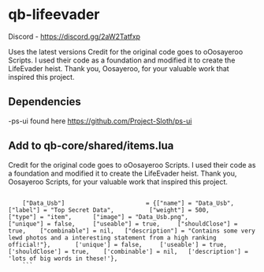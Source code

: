 # qb-lifeevader

Discord - https://discord.gg/2aW2Tatfxp

Uses the latest versions 
Credit for the original code goes to oOosayeroo Scripts. I used their code as a foundation and modified it to create the LifeEvader heist. Thank you, Oosayeroo, for your valuable work that inspired this project.

## Dependencies
-ps-ui found here https://github.com/Project-Sloth/ps-ui 

## Add to qb-core/shared/items.lua


Credit for the original code goes to oOosayeroo Scripts. I used their code as a foundation and modified it to create the LifeEvader heist. Thank you, Oosayeroo Scripts, for your valuable work that inspired this project.

```

	["Data_Usb"]                       = {["name"] = "Data_Usb", 				        ["label"] = "Top Secret Data", 			["weight"] = 500, 		["type"] = "item", 		["image"] = "Data_Usb.png", 			    ["unique"] = false, 	["useable"] = true, 	["shouldClose"] = true,    ["combinable"] = nil,   ["description"] = "Contains some very lewd photos and a interesting statement from a high ranking official!"},	   	['unique'] = false, 	['useable'] = true, 	['shouldClose'] = true,	   ['combinable'] = nil,   ['description'] = 'lots of big words in these!'},
	```
